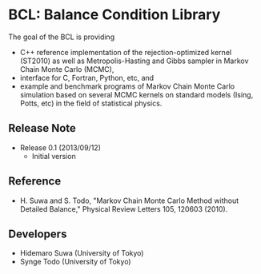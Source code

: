 BCL: Balance Condition Library
================================

The goal of the BCL is providing
- C++ reference implementation of the rejection-optimized kernel (ST2010) as well as Metropolis-Hasting and Gibbs sampler in Markov Chain Monte Carlo (MCMC),
- interface for C, Fortran, Python, etc, and
- example and benchmark programs of Markov Chain Monte Carlo simulation based on several MCMC kernels on standard models (Ising, Potts, etc) in the field of statistical physics.

## Release Note

- Release 0.1 (2013/09/12)
    * Initial version

## Reference

- H. Suwa and S. Todo, "Markov Chain Monte Carlo Method without Detailed Balance," Physical Review Letters 105, 120603 (2010).

## Developers

- Hidemaro Suwa (University of Tokyo)
- Synge Todo (University of Tokyo)
